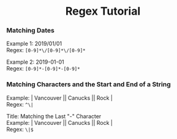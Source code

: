 # <center> Regex Tutorial <center>


### Matching Dates


Example 1: 2019/01/01  
Regex: ```[0-9]*\/[0-9]*\/[0-9]*```


Example 2: 2019-01-01  
Regex: ```[0-9]*-[0-9]*-[0-9]*```

### Matching Characters and the Start and End of a String

Example: | Vancouver || Canucks || Rock |  
Regex: ```^\|```


Title: Matching the Last "-" Character  
Example: | Vancouver || Canucks || Rock |  
Regex: ```\|$```
